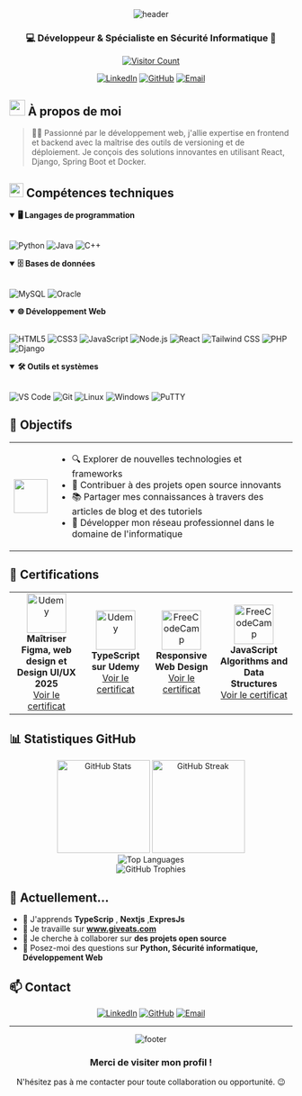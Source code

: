 <div align="center">
  
  <img src="https://capsule-render.vercel.app/api?type=waving&color=gradient&height=200&section=header&text=Sanctifier%20Yaw-Mensah&fontSize=50&fontAlignY=35&animation=fadeIn&fontColor=white" alt="header" />
  <h3>💻 Développeur & Spécialiste en Sécurité Informatique 🔐</h3>
  
  [![Visitor Count](https://profile-counter.glitch.me/sancty/count.svg)](https://github.com/sancty007)
  
  <p>
    <a href="https://www.linkedin.com/in/sanctifier-yaw-mensah-63558b242/"><img src="https://img.shields.io/badge/LinkedIn-0077B5?style=for-the-badge&logo=linkedin&logoColor=white" alt="LinkedIn" /></a>
    <a href="https://github.com/sancty007"><img src="https://img.shields.io/badge/GitHub-100000?style=for-the-badge&logo=github&logoColor=white" alt="GitHub" /></a>
    <a href="mailto:sanctifieryawmensah55@gmail.com"><img src="https://img.shields.io/badge/Email-D14836?style=for-the-badge&logo=gmail&logoColor=white" alt="Email" /></a>
  </p>
</div>

## <img src="https://media.giphy.com/media/hvRJCLFzcasrR4ia7z/giphy.gif" width="28"> À propos de moi

> 👨‍💻 Passionné par le développement web, j'allie expertise en frontend et backend avec la maîtrise des outils de versioning et de déploiement. Je conçois des solutions innovantes en utilisant React, Django, Spring Boot et Docker.

## <img src="https://media2.giphy.com/media/QssGEmpkyEOhBCb7e1/giphy.gif?cid=ecf05e47a0n3gi1bfqntqmob8g9aid1oyj2wr3ds3mg700bl&rid=giphy.gif" width="25"> Compétences techniques

<details open>
  <summary><b>🖥️ Langages de programmation</b></summary>
  <br/>
  <p align="left">
    <img src="https://img.shields.io/badge/Python-3776AB?style=for-the-badge&logo=python&logoColor=white" alt="Python" />
    <img src="https://img.shields.io/badge/Java-007396?style=for-the-badge&logo=java&logoColor=white" alt="Java" />
    <img src="https://img.shields.io/badge/C++-00599C?style=for-the-badge&logo=c%2B%2B&logoColor=white" alt="C++" />
  </p>
</details>

<details open>
  <summary><b>🗄️ Bases de données</b></summary>
  <br/>
  <p align="left">
    <img src="https://img.shields.io/badge/MySQL-4479A1?style=for-the-badge&logo=mysql&logoColor=white" alt="MySQL" />
    <img src="https://img.shields.io/badge/Oracle-F80000?style=for-the-badge&logo=oracle&logoColor=white" alt="Oracle" />
  </p>
</details>

<details open>
  <summary><b>🌐 Développement Web</b></summary>
  <br/>
  <p align="left">
    <img src="https://img.shields.io/badge/HTML5-E34F26?style=for-the-badge&logo=html5&logoColor=white" alt="HTML5" />
    <img src="https://img.shields.io/badge/CSS3-1572B6?style=for-the-badge&logo=css3&logoColor=white" alt="CSS3" />
    <img src="https://img.shields.io/badge/JavaScript-F7DF1E?style=for-the-badge&logo=javascript&logoColor=black" alt="JavaScript" />
    <img src="https://img.shields.io/badge/Node.js-339933?style=for-the-badge&logo=nodedotjs&logoColor=white" alt="Node.js" />
    <img src="https://img.shields.io/badge/React-61DAFB?style=for-the-badge&logo=react&logoColor=black" alt="React" />
    <img src="https://img.shields.io/badge/Tailwind_CSS-38B2AC?style=for-the-badge&logo=tailwind-css&logoColor=white" alt="Tailwind CSS" />
    <img src="https://img.shields.io/badge/PHP-777BB4?style=for-the-badge&logo=php&logoColor=white" alt="PHP" />
    <img src="https://img.shields.io/badge/Django-092E20?style=for-the-badge&logo=django&logoColor=white" alt="Django" />
  </p>
</details>

<details open>
  <summary><b>🛠️ Outils et systèmes</b></summary>
  <br/>
  <p align="left">
    <img src="https://img.shields.io/badge/VS_Code-007ACC?style=for-the-badge&logo=visual-studio-code&logoColor=white" alt="VS Code" />
    <img src="https://img.shields.io/badge/Git-F05032?style=for-the-badge&logo=git&logoColor=white" alt="Git" />
    <img src="https://img.shields.io/badge/Linux-FCC624?style=for-the-badge&logo=linux&logoColor=black" alt="Linux" />
    <img src="https://img.shields.io/badge/Windows-0078D6?style=for-the-badge&logo=windows&logoColor=white" alt="Windows" />
    <img src="https://img.shields.io/badge/PuTTY-007ACC?style=for-the-badge&logo=putty&logoColor=white" alt="PuTTY" />
  </p>
</details>

## 🎯 Objectifs

<table>
  <tr>
    <td>
      <img src="https://media.giphy.com/media/WUlplcMpOCEmTGBtBW/giphy.gif" width="60">
    </td>
    <td>
      <ul>
        <li>🔍 Explorer de nouvelles technologies et frameworks</li>
        <li>🤝 Contribuer à des projets open source innovants</li>
        <li>📚 Partager mes connaissances à travers des articles de blog et des tutoriels</li>
        <li>💼 Développer mon réseau professionnel dans le domaine de l'informatique</li>
      </ul>
    </td>
  </tr>
</table>

## 📖 Certifications

<div align="center">
  <table>
    <tr>
      <td align="center">
        <img width="70" src="https://img.icons8.com/color/344/udemy.png" alt="Udemy"/><br />
        <b>Maîtriser Figma, web design et Design UI/UX 2025</b><br />
        <a href="https://www.udemy.com/certificate/UC-e6108141-51f9-4af0-9526-d29c0beacbc2/">Voir le certificat</a>
      </td>
      <td align="center">
        <img width="70" src="https://img.icons8.com/color/344/udemy.png" alt="Udemy"/><br />
        <b>TypeScript sur Udemy</b><br />
        <a href="https://www.udemy.com/certificate/UC-ee6bc228-d313-4980-a296-85847ee1d882/">Voir le certificat</a>
      </td>
      <td align="center">
        <img width="70" src="https://img.icons8.com/windows/344/free-code-camp.png" alt="FreeCodeCamp"/><br />
        <b>Responsive Web Design</b><br />
        <a href="https://www.freecodecamp.org/certification/sanctifier/responsive-web-design">Voir le certificat</a>
      </td>
      <td align="center">
        <img width="70" src="https://img.icons8.com/windows/344/free-code-camp.png" alt="FreeCodeCamp"/><br />
        <b>JavaScript Algorithms and Data Structures</b><br />
        <a href="https://www.freecodecamp.org/certification/sanctifier/javascript-algorithms-and-data-structures-v8">Voir le certificat</a>
      </td>
    </tr>
  </table>
</div>

## 📊 Statistiques GitHub

<div align="center">
  <img src="https://github-readme-stats.vercel.app/api?username=sancty007&show_icons=true&theme=radical&count_private=true&hide_border=true&title_color=00FFFF&icon_color=00FFFF&text_color=c9d1d9&bg_color=0d1117" alt="GitHub Stats" height="165" />
  <img src="https://github-readme-streak-stats.herokuapp.com/?user=sancty007&theme=black-ice&hide_border=true&stroke=0000&background=0d1117&ring=00FFFF&fire=00FFFF&currStreakLabel=00FFFF" alt="GitHub Streak" height="165" />
</div>

<div align="center">
  <img src="https://github-readme-stats.vercel.app/api/top-langs/?username=sancty007&layout=compact&theme=radical&hide_border=true&title_color=00FFFF&text_color=c9d1d9&bg_color=0d1117" alt="Top Languages" />
</div>

<div align="center">
  <img src="https://github-profile-trophy.vercel.app/?username=sancty007&theme=radical&no-frame=true&no-bg=true&margin-w=4" alt="GitHub Trophies" />
</div>

## 🔭 Actuellement...

- 🌱 J'apprends **TypeScrip** , **Nextjs** ,**ExpresJs** 
- 🔭 Je travaille sur **www.giveats.com**
- 👯 Je cherche à collaborer sur **des projets open source**
- 💬 Posez-moi des questions sur **Python, Sécurité informatique, Développement Web**

## 📫 Contact

<div align="center">
  <a href="https://www.linkedin.com/in/sanctifier-yaw-mensah-63558b242/"><img src="https://img.shields.io/badge/LinkedIn-0077B5?style=for-the-badge&logo=linkedin&logoColor=white" alt="LinkedIn" /></a>
  <a href="https://github.com/sancty007"><img src="https://img.shields.io/badge/GitHub-100000?style=for-the-badge&logo=github&logoColor=white" alt="GitHub" /></a>
  <a href="mailto:sanctifieryawmensah55@gmail.com"><img src="https://img.shields.io/badge/Email-D14836?style=for-the-badge&logo=gmail&logoColor=white" alt="Email" /></a>
</div>


---

<div align="center">
  <img src="https://capsule-render.vercel.app/api?type=waving&color=gradient&height=120&section=footer" alt="footer" />
  
  ### Merci de visiter mon profil ! 
  <p>N'hésitez pas à me contacter pour toute collaboration ou opportunité. 😉</p>
</div>


